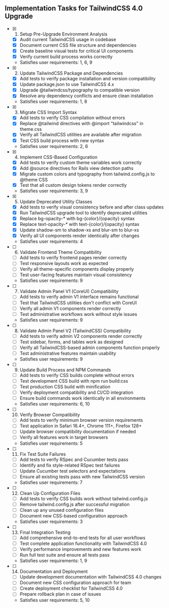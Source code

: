## Implementation Tasks for TailwindCSS 4.0 Upgrade

- [x] 1. Setup Pre-Upgrade Environment Analysis
  - [x] Audit current TailwindCSS usage in codebase
  - [x] Document current CSS file structure and dependencies
  - [x] Create baseline visual tests for critical UI components
  - [x] Verify current build process works correctly
  - Satisfies user requirements: 1, 6, 9

- [x] 2. Update TailwindCSS Package and Dependencies
  - [x] Add tests to verify package installation and version compatibility
  - [x] Update package.json to use TailwindCSS 4.x
  - [x] Upgrade @tailwindcss/typography to compatible version
  - [x] Resolve any dependency conflicts and ensure clean installation
  - Satisfies user requirements: 1, 8

- [x] 3. Migrate CSS Import Syntax
  - [x] Add tests to verify CSS compilation without errors
  - [x] Replace @tailwind directives with @import "tailwindcss" in theme.css
  - [x] Verify all TailwindCSS utilities are available after migration
  - [x] Test CSS build process with new syntax
  - Satisfies user requirements: 2, 6

- [x] 4. Implement CSS-Based Configuration
  - [x] Add tests to verify custom theme variables work correctly
  - [x] Add @source directives for Rails view detection paths
  - [x] Migrate custom colors and typography from tailwind.config.js to @theme CSS
  - [x] Test that all custom design tokens render correctly
  - Satisfies user requirements: 3, 9

- [x] 5. Update Deprecated Utility Classes
  - [x] Add tests to verify visual consistency before and after class updates
  - [x] Run TailwindCSS upgrade tool to identify deprecated utilities
  - [x] Replace bg-opacity-* with bg-{color}/{opacity} syntax
  - [x] Replace text-opacity-* with text-{color}/{opacity} syntax
  - [x] Update shadow-sm to shadow-xs and blur-sm to blur-xs
  - [x] Verify all UI components render identically after changes
  - Satisfies user requirements: 4

- [ ] 6. Validate Frontend Theme Compatibility
  - [ ] Add tests to verify frontend pages render correctly
  - [ ] Test responsive layouts work as expected
  - [ ] Verify all theme-specific components display properly
  - [ ] Test user-facing features maintain visual consistency
  - Satisfies user requirements: 9

- [ ] 7. Validate Admin Panel V1 (CoreUI) Compatibility
  - [ ] Add tests to verify admin V1 interface remains functional
  - [ ] Test that TailwindCSS utilities don't conflict with CoreUI
  - [ ] Verify all admin V1 components render correctly
  - [ ] Test administrative workflows work without style issues
  - Satisfies user requirements: 9

- [ ] 8. Validate Admin Panel V2 (TailwindCSS) Compatibility
  - [ ] Add tests to verify admin V2 components render correctly
  - [ ] Test sidebar, forms, and tables work as designed
  - [ ] Verify all TailwindCSS-based admin components function properly
  - [ ] Test administrative features maintain usability
  - Satisfies user requirements: 9

- [ ] 9. Update Build Process and NPM Commands
  - [ ] Add tests to verify CSS builds complete without errors
  - [ ] Test development CSS build with npm run build:css
  - [ ] Test production CSS build with minification
  - [ ] Verify deployment compatibility and CI/CD integration
  - [ ] Ensure build commands work identically in all environments
  - Satisfies user requirements: 6, 10

- [ ] 10. Verify Browser Compatibility
  - [ ] Add tests to verify minimum browser version requirements
  - [ ] Test application in Safari 16.4+, Chrome 111+, Firefox 128+
  - [ ] Update browser compatibility documentation if needed
  - [ ] Verify all features work in target browsers
  - Satisfies user requirements: 5

- [ ] 11. Fix Test Suite Failures
  - [ ] Add tests to verify RSpec and Cucumber tests pass
  - [ ] Identify and fix style-related RSpec test failures
  - [ ] Update Cucumber test selectors and expectations
  - [ ] Ensure all existing tests pass with new TailwindCSS version
  - Satisfies user requirements: 7

- [ ] 12. Clean Up Configuration Files
  - [ ] Add tests to verify CSS builds work without tailwind.config.js
  - [ ] Remove tailwind.config.js after successful migration
  - [ ] Clean up any unused configuration files
  - [ ] Document new CSS-based configuration approach
  - Satisfies user requirements: 3

- [ ] 13. Final Integration Testing
  - [ ] Add comprehensive end-to-end tests for all user workflows
  - [ ] Test complete application functionality with TailwindCSS 4.0
  - [ ] Verify performance improvements and new features work
  - [ ] Run full test suite and ensure all tests pass
  - Satisfies user requirements: 1, 9

- [ ] 14. Documentation and Deployment
  - [ ] Update development documentation with TailwindCSS 4.0 changes
  - [ ] Document new CSS configuration approach for team
  - [ ] Create deployment checklist for TailwindCSS 4.0
  - [ ] Prepare rollback plan in case of issues
  - Satisfies user requirements: 5, 10